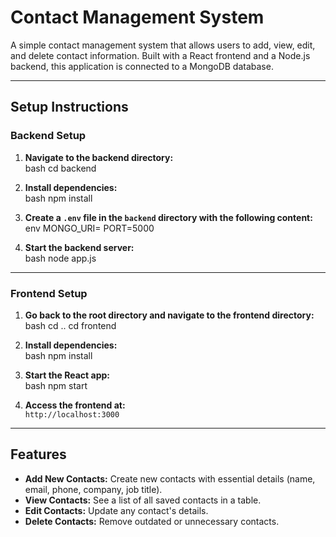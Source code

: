 # **Contact Management System**

A simple contact management system that allows users to add, view, edit, and delete contact information. Built with a React frontend and a Node.js backend, this application is connected to a MongoDB database.  

---

## **Setup Instructions**

### **Backend Setup**

1. **Navigate to the backend directory:**  
   bash
   cd backend
   

2. **Install dependencies:**  
   bash
   npm install
   

3. **Create a `.env` file in the `backend` directory with the following content:**  
   env
   MONGO_URI=<your-mongodb-connection-string>
   PORT=5000
   

4. **Start the backend server:**  
   bash
   node app.js
   

---

### **Frontend Setup**

1. **Go back to the root directory and navigate to the frontend directory:**  
   bash
   cd ..
   cd frontend
   

2. **Install dependencies:**  
   bash
   npm install
   

3. **Start the React app:**  
   bash
   npm start
     

4. **Access the frontend at:**  
   `http://localhost:3000`

---

## **Features**

- **Add New Contacts:** Create new contacts with essential details (name, email, phone, company, job title).  
- **View Contacts:** See a list of all saved contacts in a table.  
- **Edit Contacts:** Update any contact's details.  
- **Delete Contacts:** Remove outdated or unnecessary contacts.  
